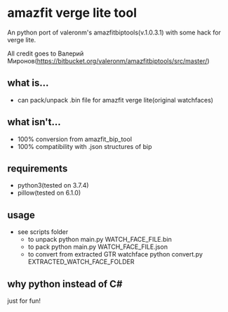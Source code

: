 # amazfit verge lite tool
An python port of valeronm's amazfitbiptools(v.1.0.3.1) with some hack for verge lite.

All credit goes to Валерий Миронов(https://bitbucket.org/valeronm/amazfitbiptools/src/master/)

## what is...
* can pack/unpack .bin file for amazfit verge lite(original watchfaces)

## what isn't...
* 100% conversion from amazfit_bip_tool
* 100% compatibility with .json structures of bip

## requirements
* python3(tested on 3.7.4)
* pillow(tested on 6.1.0)

## usage
* see scripts folder
  * to unpack
python main.py WATCH_FACE_FILE.bin
  * to pack
python main.py WATCH_FACE_FILE.json
  * to convert from extracted GTR watchface
python convert.py EXTRACTED_WATCH_FACE_FOLDER

## why python instead of C#
just for fun!
